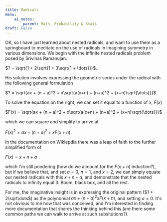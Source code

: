 ```yaml
---
title: Radicals
menu:
    ai_notes:
        parent: Math, Probability & Stats
draft: False
---
```


OK, so I have just learned about nested radicals, and want to use them as a 
springboard to meditate on the use of radicals in imagining symmetry in various
dimensions. We begin with the infinite nested radicals problem posed by Srivinas
Ramanujan.

$? = \sqrt{1 + 2\sqrt{1 + 3\sqrt{1 + \dots}}}$.

His solution involves expressing the geometric series under the radical with the 
following general formulation

$? = \sqrt{ax + (n + a)^2 + x\sqrt{a(x+n) + (n+a)^2 + (x+n)\sqrt{\dots}}}$.

To solve the equation on the right, we can set it equal to a function of x, $F(x)$

$F(x) = \sqrt{ax + (n + a)^2 + x\sqrt{a(x+n) + (n+a)^2 + (x+n)\sqrt{\dots}}}$

which we can square and simplify to arrive at

$F(x)^2 = ax + (n + a)^2 + xF(x+n)$.

In the documentation on Wikiepdia there was a leap of faith to the further simplified 
form of 

$F(x) = x + n + a$ 

which I'm still pondering (how do we account for the $F(x + n)$ induction?), but
if we believe that, and set $a=0$, $n=1$, and $x=2$, we can simply equate our nested radicals
with this $x + n + a$, and demonstrate that the nested radicals to infinity equal $3$.
Boom, black box, and all the rest.

For me, the imaginative insight is in expressing the original pattern ($1 + 2\sqrt\dots$) 
as the polynomial $ax + (n+a)^2 xF(x+n)$, and setting $a=0$. It's not obvious
to me how that was conceived, and I'm interested in finding more documentation that
shares the thinking behind this (are there some common paths we can walk to arrive 
at such subsitutions?).

